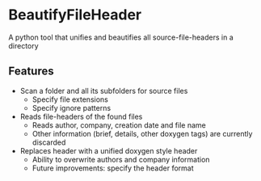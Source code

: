 BeautifyFileHeader
==================

A python tool that unifies and beautifies all source-file-headers in a directory

Features
--------

* Scan a folder and all its subfolders for source files
	* Specify file extensions 
	* Specify ignore patterns
* Reads file-headers of the found files
	* Reads author, company, creation date and file name
	* Other information (brief, details, other doxygen tags) are currently discarded
* Replaces header with a unified doxygen style header
	* Ability to overwrite authors and company information 
	* Future improvements: specify the header format